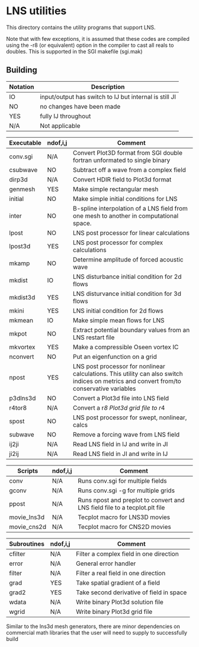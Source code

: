 # LNS utilities

This directory contains the utility programs that support LNS.

Note that with few exceptions, it is assumed that these codes are compiled 
using the -r8 (or equivalent) option in the compiler to cast all reals to
doubles.  This is supported in the SGI makefile (sgi.mak)

## Building



Notation | Description
---------|---------------------------------------------------------------
IO       | input/output has switch to IJ but internal is still JI
NO       | no changes have been made
YES      | fully IJ throughout
N/A      | Not applicable

Executable  |   ndof,i,j   |  Comment 
------------|--------------|--------------------------------------------
conv.sgi    |    N/A       |  Convert Plot3D format from SGI double fortran unformated to single binary
csubwave    |    NO        |  Subtract off a wave from a complex field
dirp3d      |    N/A       |  Convert HDIR field to Plot3d format
genmesh     |    YES       |  Make simple rectangular mesh
initial     |    NO        |  Make simple initial conditions for LNS
inter       |    NO        |  B-spline interpolation of a LNS field from one mesh to another in computational space.
lpost       |    NO        |  LNS post processor for linear calculations
lpost3d     |    YES       |  LNS post processor for complex calculations
mkamp       |    NO        |  Determine amplitude of forced acoustic wave
mkdist      |    IO        |  LNS disturbance initial condition for 2d flows
mkdist3d    |    YES       |  LNS disturvance initial condition for 3d flows
mkini       |    YES       |  LNS initial condition for 2d flows
mkmean      |    IO        |  Make simple mean flows for LNS
mkpot       |    NO        |  Extract potential boundary values from an LNS restart file
mkvortex    |    YES       |  Make a compressible Oseen vortex IC
nconvert    |    NO        |  Put an eigenfunction on a grid
npost       |    YES       |  LNS post processor for nonlinear calculations. This utility can also switch indices on metrics and convert from/to conservative variables
p3dlns3d    |    NO        |  Convert a Plot3d file into LNS field
r4tor8      |    N/A       |  Convert a r*8 Plot3d grid file to r*4
spost       |    NO        |  LNS post processor for swept, nonlinear, calcs
subwave     |    NO        |  Remove a forcing wave from LNS field
ij2ji       |    N/A       |  Read LNS field in IJ and write in JI
ji2ij       |    N/A       |  Read LNS field in JI and write in IJ

Scripts     |   ndof,i,j   |    Comment 
------------|--------------|--------------------------------------------
conv        |   N/A        |    Runs conv.sgi for multiple fields
gconv       |   N/A        |    Runs conv.sgi -g for multiple grids
ppost       |   N/A        |    Runs npost and preplot to convert and LNS field file to a tecplot.plt file
movie_lns3d |   N/A        |    Tecplot macro for LNS3D movies
movie_cns2d |   N/A        |    Tecplot macro for CNS2D movies


Subroutines |   ndof,i,j   |    Comment 
------------|--------------|--------------------------------------------
cfilter     |   N/A        |    Filter a complex field in one direction
error       |   N/A        |    General error handler
filter      |   N/A        |    Filter a real field in one direction
grad        |   YES        |    Take spatial gradient of a field
grad2       |   YES        |    Take second derivative of field in space
wdata       |   N/A        |    Write binary Plot3d solution file
wgrid       |   N/A        |    Write binary Plot3d grid file

Similar to the lns3d mesh generators, there are minor dependencies on
commercial math libraries that the user will need to supply to successfully build
